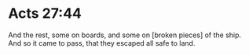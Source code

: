 # Acts 27:44

And the rest, some on boards, and some on [broken pieces] of the ship. And so it came to pass, that they escaped all safe to land.